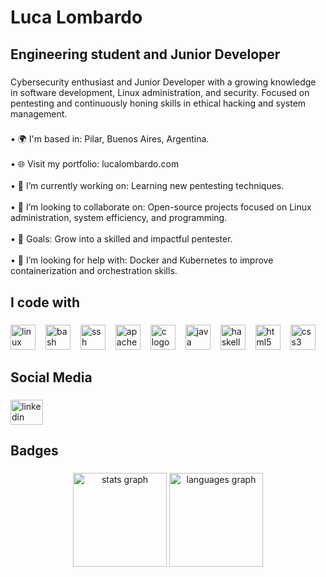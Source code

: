 <h1 align="left">Luca Lombardo</h1>

###

<h2 align="left">Engineering student and Junior Developer</h2>

###

<p align="left">Cybersecurity enthusiast and Junior Developer with a growing knowledge in software development, Linux administration, and security. Focused on pentesting and continuously honing skills in ethical hacking and system management.</p>

###

<p align="left">• 🌍 I'm based in: Pilar, Buenos Aires, Argentina.<br><br>• 🌐 Visit my portfolio: lucalombardo.com<br><br>• 🔭 I’m currently working on: Learning new pentesting techniques.<br><br>• 👯 I’m looking to collaborate on: Open-source projects focused on Linux administration, system efficiency, and programming.<br><br>• 🎯 Goals: Grow into a skilled and impactful pentester.<br><br>• 🤝 I’m looking for help with: Docker and Kubernetes to improve containerization and orchestration skills.</p>

###

<h2 align="left">I code with</h2>

###

<div align="left">
  <img src="https://skillicons.dev/icons?i=linux" height="40" alt="linux logo" style="margin-right: 12px;" />
  <img src="https://cdn.jsdelivr.net/gh/devicons/devicon/icons/bash/bash-original.svg" height="40" alt="bash logo" style="margin-right: 12px;" />
  <img src="https://cdn.jsdelivr.net/gh/devicons/devicon/icons/ssh/ssh-original.svg" height="40" alt="ssh logo" style="margin-right: 12px;" />
  <img src="https://cdn.jsdelivr.net/gh/devicons/devicon/icons/apache/apache-original.svg" height="40" alt="apache logo" style="margin-right: 12px;" />
  <img src="https://skillicons.dev/icons?i=c" height="40" alt="c logo" style="margin-right: 12px;" />
  <img src="https://skillicons.dev/icons?i=java" height="40" alt="java logo" style="margin-right: 12px;" />
  <img src="https://skillicons.dev/icons?i=haskell" height="40" alt="haskell logo" style="margin-right: 12px;" />
  <img src="https://skillicons.dev/icons?i=html" height="40" alt="html5 logo" style="margin-right: 12px;" />
  <img src="https://skillicons.dev/icons?i=css" height="40" alt="css3 logo" />
</div>

###

<h2 align="left">Social Media</h2>

###

<div align="left">
  <a href="www.linkedin.com/in/luca-santiago-lombardo-038a97353" target="_blank">
    <img src="https://raw.githubusercontent.com/maurodesouza/profile-readme-generator/master/src/assets/icons/social/linkedin/default.svg" width="52" height="40" alt="linkedin logo" style="margin-right: 12px;" />
  </a>
</div>

###

<h2 align="left">Badges</h2>

###

<div align="center">
  <img src="https://github-readme-stats.vercel.app/api?username=Lucacux&hide_title=false&hide_rank=false&show_icons=true&include_all_commits=true&count_private=true&disable_animations=false&theme=github_dark&locale=en&hide_border=false&order=1" height="150" alt="stats graph"  />
  <img src="https://github-readme-stats.vercel.app/api/top-langs?username=Lucacux&locale=en&hide_title=false&layout=compact&card_width=320&langs_count=5&theme=github_dark&hide_border=false&order=2" height="150" alt="languages graph"  />
</div>

